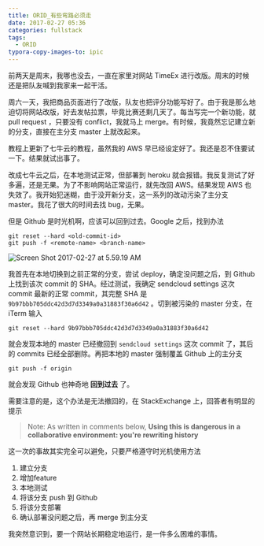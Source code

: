 ```yaml
---
title: ORID_有些弯路必须走
date: 2017-02-27 05:36
categories: fullstack
tags:
  - ORID
typora-copy-images-to: ipic
---
```


前两天是周末，我哪也没去，一直在家里对网站 TimeEx 进行改版。周末的时候还是把队友喊到我家来一起干活。

周六一天，我把商品页面进行了改版，队友也把评分功能写好了。由于我是那么地迫切将网站改版，好去发帖拉票，毕竟比赛还剩几天了。每当写完一个新功能，就 pull request ，只要没有 conflict，我就马上 merge。有时候，我竟然忘记建立新的分支，直接在主分支 master 上就改起来。

教程上更新了七牛云的教程，虽然我的 AWS 早已经设定好了。我还是忍不住要试一下。结果就试出事了。

改成七牛云之后，在本地测试正常，但部署到 heroku 就会报错。我反复测试了好多遍，还是无果。为了不影响网站正常运行，就先改回 AWS。结果发现 AWS 也失效了。我开始犯迷糊，由于没开新分支，这一系列的改动污染了主分支 master。我花了很大的时间去找 bug，无果。

但是 Github 是时光机啊，应该可以回到过去。Google 之后，找到办法

```
git reset --hard <old-commit-id>
git push -f <remote-name> <branch-name>
```

![Screen Shot 2017-02-27 at 5.59.19 AM](http://okgqgpbx3.bkt.clouddn.com/blog/2017-02-26-220035.png)

我首先在本地切换到之前正常的分支，尝试 deploy，确定没问题之后，到 Github 上找到该次 commit 的 SHA。经过测试，我确定 sendcloud settings 这次 commit 最新的正常 commit，其完整 SHA 是 `9b97bbb705ddc42d3d7d3349a0a31883f30a6d42` 。切到被污染的 master 分支，在 iTerm 输入

```
git reset --hard 9b97bbb705ddc42d3d7d3349a0a31883f30a6d42
```

就会发现本地的 master 已经撤回到 `sendcloud settings` 这次 commit 了，其后的 commits 已经全部删除。再把本地的 master 强制覆盖 Github 上的主分支

```
git push -f origin
```

就会发现 Github 也神奇地 **回到过去** 了。

需要注意的是，这个办法是无法撤回的，在 StackExchange 上，回答者有明显的提示

> Note: As written in comments below, **Using this is dangerous in a collaborative environment: you're rewriting history**

这一次的事故其实完全可以避免，只要严格遵守时光机使用方法

1. 建立分支
2. 增加feature
3. 本地测试
4. 将该分支 push 到 Github
5. 将该分支部署
6. 确认部署没问题之后，再 merge 到主分支

我突然意识到，要一个网站长期稳定地运行，是一件多么困难的事情。